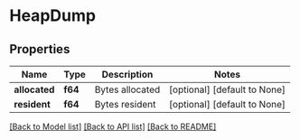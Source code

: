 # HeapDump

## Properties
Name | Type | Description | Notes
------------ | ------------- | ------------- | -------------
**allocated** | **f64** | Bytes allocated | [optional] [default to None]
**resident** | **f64** | Bytes resident | [optional] [default to None]

[[Back to Model list]](../README.md#documentation-for-models) [[Back to API list]](../README.md#documentation-for-api-endpoints) [[Back to README]](../README.md)


